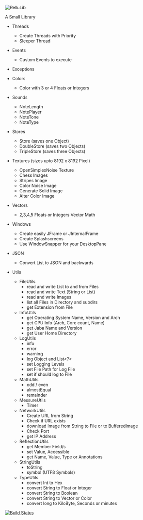 ![RelluLib](https://img.relluem94.de/logos/app/rellulib.png)

A Small Library 

* Threads 
  * Create Threads with Priority
  * Sleeper Thread

* Events
  * Custom Events to execute

* Exceptions

* Colors
  * Color with 3 or 4 Floats or Integers

* Sounds
  * NoteLength
  * NotePlayer 
  * NoteTone
  * NoteType

* Stores
  * Store (saves one Object)
  * DoubleStore (saves two Objects)
  * TripleStore (saves three Objects)

* Textures (sizes upto 8192 x 8192 Pixel)
  * OpenSimplexNoise Texture
  * Chess Images
  * Stripes Image
  * Color Noise Image
  * Generate Solid Image
  * Alter Color Image

* Vectors
  * 2,3,4,5 Floats or Integers
   Vector Math

* Windows
  * Create easily JFrame or JInternalFrame
  * Create Splashscreens
  * Use WindowSnapper for your DesktopPane

* JSON
  * Convert List<DoubleStore> to JSON and backwards

* Utils
  * FileUtils
    * read and write List<DoubleStore> to and from Files
    * read and write Text (String or List<String>)
    * read and write Images
    * list all Files in Directory and subdirs
    * get Extension from File
  * InfoUtils
    * get Operating System Name, Version and Arch
    * get CPU Info (Arch, Core count, Name)
    * get Jaba Name and Version
    * get User Home Directory
  * LogUtils
    * info
    * error
    * warning
    * log Object and List<?>
    * set Logging Levels
    * set File Path for Log File
    * set if should log to File
  * MathUtils
    * odd / even
    * almostEqual
    * remainder
  * MessureUtils
    * Timer
  * NetworkUtils
    * Create URL from String
    * Check if URL exists
    * download Image from String to File or to BufferedImage
    * Check Port
    * get IP Address
  * ReflectionUtils
    * get Member Field/s
    * set Value, Accessible
    * get Name, Value, Type or Annotations
  * StringUtils
    * toString
    * symbol (UTF8 Symbols)
  * TypeUtils
    * convert Int to Hex
    * convert String to Float or Integer
    * convert String to Boolean
    * convert String to Vector or Color
    * convert long to KiloByte, Seconds or minutes 













[![Build Status](https://build.relluem94.de/buildStatus/icon?job=RelluLib)](https://build.relluem94.de/job/RelluLib/)